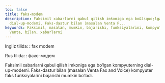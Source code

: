 ```yaml
---
toc: false
title: faks-modem
description: Faksimil xabarlarni qabul qilish imkoniga ega bo&lsquo;lgan kompyuterning
  dial-up-modemi. Faks-dastur bilan (masalan Venta F...
keywords: Faksimil, masalan, mumkin, bajarishi, funksiyalarini, kompyuter, Voice,
  Venta, bilan, xabarlarni
---
```


Ingliz tilida:
:   fax modem

Rus tilida:
:   факс-модем

Faksimil xabarlarni qabul qilish imkoniga ega bo‘lgan kompyuterning dial-up-modemi. Faks-dastur bilan (masalan Venta Fax and Voice) kompyuter faks funksiyalarini bajarishi mumkin bo‘ladi.